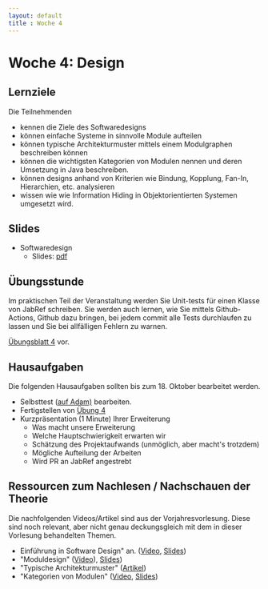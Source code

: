 ```yaml
---
layout: default
title : Woche 4
---
```


# Woche 4: Design


## Lernziele 

Die Teilnehmenden 

* kennen die Ziele des Softwaredesigns
* können einfache Systeme in sinnvolle Module aufteilen 
* können typische Architekturmuster mittels einem Modulgraphen beschreiben können
* können die wichtigsten Kategorien von Modulen nennen und deren Umsetzung in Java beschreiben.
* können designs anhand von Kriterien wie Bindung, Kopplung, Fan-In, Hierarchien, etc. analysieren
* wissen wie wie Information Hiding in Objektorientierten Systemen umgesetzt wird. 

## Slides 

* Softwaredesign
    * Slides: [pdf](https://adam.unibas.ch/goto_adam_file_1470217_download.html)


## Übungsstunde

 Im praktischen Teil der Veranstaltung werden Sie Unit-tests für einen Klasse von JabRef schreiben. Sie werden auch lernen, 
 wie Sie mittels Github-Actions, Github dazu bringen, bei jedem commit alle Tests durchlaufen zu lassen und Sie bei allfälligen 
 Fehlern zu warnen. 

[Übungsblatt 4](../exercises/unit-tests-und-ci) vor. 


## Hausaufgaben

Die folgenden Hausaufgaben sollten bis zum 18. Oktober bearbeitet werden. 

- Selbsttest ([auf Adam)](https://adam.unibas.ch/goto_adam_tst_1464679.html) bearbeiten.
- Fertigstellen von [Übung  4](../exercises/unit-tests-und-ci)
- Kurzpräsentation (1 Minute) Ihrer Erweiterung
    * Was macht unsere Erweiterung
    * Welche Hauptschwierigkeit erwarten wir
    * Schätzung des Projektaufwands (unmöglich, aber macht's trotzdem)
    * Mögliche Aufteilung der Arbeiten
    * Wird PR an JabRef angestrebt

## Ressourcen zum Nachlesen / Nachschauen der Theorie

Die nachfolgenden Videos/Artikel sind aus der Vorjahresvorlesung. Diese sind noch relevant, aber nicht genau deckungsgleich mit 
dem in dieser Vorlesung behandelten Themen. 

* Einführung in Software Design" an. ([Video](https://tube.switch.ch/videos/f184e7aa), [Slides](./slides/design-objectives.html))
* "Moduldesign" ([Video](https://tube.switch.ch/videos/63479caf)), [Slides](./slides/module-design.html))
* "Typische Architekturmuster" ([Artikel](./articles/module-architectural-patterns.html))
* "Kategorien von Modulen" ([Video](https://tube.switch.ch/videos/7d6cdc90), [Slides](./slides/module-categories.html))
